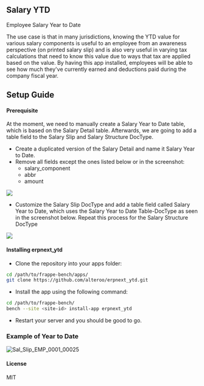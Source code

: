 ## Salary YTD

Employee Salary Year to Date

The use case is that in many jurisdictions, knowing the YTD value for various salary components is useful to an employee from an awareness perspective (on printed salary slip) and is also very useful in varying tax calculations that need to know this value due to ways that tax are applied based on the value. By having this app installed, employees will be able to see how much they've currently earned and deductions paid during the company fiscal year.

## Setup Guide

#### Prerequisite

At the moment, we need to manually create a Salary Year to Date table, which is based on the Salary Detail table. Afterwards, we are going to add a table field to the Salary Slip and Salary Structure DocType.

- Create a duplicated version of the Salary Detail and name it Salary Year to Date.
- Remove all fields except the ones listed below or in the screenshot:
  - salary_component
  - abbr
  - amount
<img src="https://image.ibb.co/myU998/salary_year_to_date.png" />

- Customize the Salary Slip DocType and add a table field called Salary Year to Date, which uses the Salary Year to Date Table-DocType as seen in the screenshot below. Repeat this process for the Salary Structure DocType

<img src="https://image.ibb.co/ch9WNT/row_salary_year_to_date.png" />

#### Installing erpnext_ytd

- Clone the repository into your apps folder:

```bash
cd /path/to/frappe-bench/apps/
git clone https://github.com/alteroo/erpnext_ytd.git
```

- Install the app using the following command:

```bash
cd /path/to/frappe-bench/
bench --site <site-id> install-app erpnext_ytd
```

- Restart your server and you should be good to go.

### Example of Year to Date
<img src="https://preview.ibb.co/j08xCT/Sal_Slip_EMP_0001_00025.png" alt="Sal_Slip_EMP_0001_00025" border="0">


#### License

MIT
